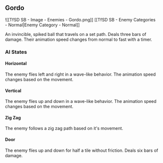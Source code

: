 ## Gordo
![[TfSD SB - Image - Enemies - Gordo.png]]
[[TfSD SB - Enemy Categories - Normal|Enemy Category - Normal]]

An invincible, spiked ball that travels on a set path. Deals three bars of damage. Their animation speed changes from normal to fast with a timer.
### AI States
#### Horizontal
The enemy flies left and right in a wave-like behavior. The animation speed changes based on the movement.
#### Vertical
The enemy flies up and down in a wave-like behavior. The animation speed changes based on the movement.
#### Zig Zag
The enemy follows a zig zag path based on it's movement.
#### Door
The enemy flies up and down for half a tile without friction. Deals six bars of damage.